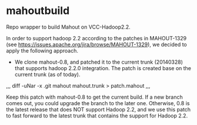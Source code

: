 mahoutbuild
===========

Repo wrapper to build Mahout on VCC-Hadoop2.2.

In order to support hadoop 2.2 according to the patches in MAHOUT-1329
(see https://issues.apache.org/jira/browse/MAHOUT-1329), we decided to apply 
the following approach.

- We clone mahout-0.8, and patched it to the current trunk (20140328) that 
supports hadoop 2.2.0 integration. The patch is created base on the current 
trunk (as of today).

,,,
diff -uNar -x .git mahout mahout.trunk > patch.mahout
,,,

Keep this patch with mahout-0.8 to get the current build. If a new branch comes out,
you could upgrade the branch to the later one. Otherwise, 0.8 is the latest release 
that does NOT support Hadoop 2.2, and we use this patch to fast forward to the latest
trunk that contains the support for Hadoop 2.2.





